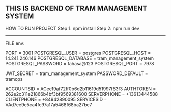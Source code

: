 THIS IS BACKEND OF TRAM MANAGEMENT SYSTEM
------------------------------------------

HOW TO RUN PROJECT
Step 1: npm install
Step 2: npm run dev

------------------------------------------


FILE env:

 PORT = 3001
  POSTGRESQL_USER = postgres
  POSTGRESQL_HOST = 14.241.246.146
  POSTGRESQL_DATABASE = tram_management_system
  POSTGRESQL_PASSWORD = fahasa@123
  POSTGRESQL_PORT = 7978

  JWT_SECRET = tram_management_system
  PASSWORD_DEFAULT = tramops

  ACCOUNTSID = ACee19af72ff0b6d2b11619d51997f63f3
  AUTHTOKEN = 262e2c311e21866b4bf3bf9569381600
  SERVERPHONE = +13613444588
  CLIENTPHONE = +84942890095
  SERVICESID = VAd7ee9e5ca4fc97a17a5468f68ba27be7